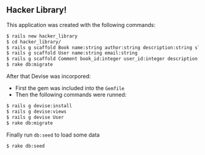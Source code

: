 ## Hacker Library!

This application was created with the following commands:

```bash
$ rails new hacker_library
$ cd hacker_library/
$ rails g scaffold Book name:string author:string description:string slug:string
$ rails g scaffold User name:string email:string
$ rails g scaffold Comment book_id:integer user_id:integer description:string
$ rake db:migrate
```

After that Devise was incorpored:

- First the gem was included into the `Gemfile` 
- Then the following commands were runned:

```bash
$ rails g devise:install
$ rails g devise:views
$ rails g devise User
$ rake db:migrate
```

Finally run  `db:seed` to load some data

```bash
$ rake db:seed
```